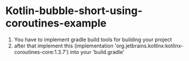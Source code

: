 # Kotlin-bubble-short-using-coroutines-example
1. You have to implement gradle build tools for building your project
2. after that implement this (implementation 'org.jetbrains.kotlinx:kotlinx-coroutines-core:1.3.7') into your 'build.gradle'

